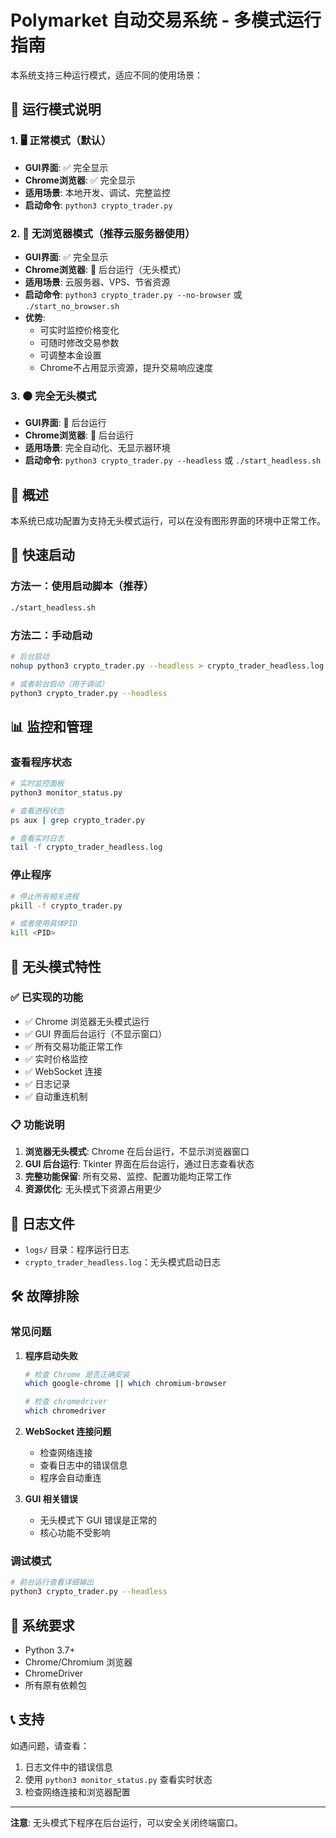# Polymarket 自动交易系统 - 多模式运行指南

本系统支持三种运行模式，适应不同的使用场景：

## 🎯 运行模式说明

### 1. 🖥️ 正常模式（默认）
- **GUI界面**: ✅ 完全显示
- **Chrome浏览器**: ✅ 完全显示
- **适用场景**: 本地开发、调试、完整监控
- **启动命令**: `python3 crypto_trader.py`

### 2. 🔧 无浏览器模式（推荐云服务器使用）
- **GUI界面**: ✅ 完全显示
- **Chrome浏览器**: 🔧 后台运行（无头模式）
- **适用场景**: 云服务器、VPS、节省资源
- **启动命令**: `python3 crypto_trader.py --no-browser` 或 `./start_no_browser.sh`
- **优势**: 
  - 可实时监控价格变化
  - 可随时修改交易参数
  - 可调整本金设置
  - Chrome不占用显示资源，提升交易响应速度

### 3. ⚫ 完全无头模式
- **GUI界面**: 🔧 后台运行
- **Chrome浏览器**: 🔧 后台运行
- **适用场景**: 完全自动化、无显示器环境
- **启动命令**: `python3 crypto_trader.py --headless` 或 `./start_headless.sh`

## 🎯 概述

本系统已成功配置为支持无头模式运行，可以在没有图形界面的环境中正常工作。

## 🚀 快速启动

### 方法一：使用启动脚本（推荐）
```bash
./start_headless.sh
```

### 方法二：手动启动
```bash
# 后台启动
nohup python3 crypto_trader.py --headless > crypto_trader_headless.log 2>&1 &

# 或者前台启动（用于调试）
python3 crypto_trader.py --headless
```

## 📊 监控和管理

### 查看程序状态
```bash
# 实时监控面板
python3 monitor_status.py

# 查看进程状态
ps aux | grep crypto_trader.py

# 查看实时日志
tail -f crypto_trader_headless.log
```

### 停止程序
```bash
# 停止所有相关进程
pkill -f crypto_trader.py

# 或者使用具体PID
kill <PID>
```

## 🔧 无头模式特性

### ✅ 已实现的功能
- ✅ Chrome 浏览器无头模式运行
- ✅ GUI 界面后台运行（不显示窗口）
- ✅ 所有交易功能正常工作
- ✅ 实时价格监控
- ✅ WebSocket 连接
- ✅ 日志记录
- ✅ 自动重连机制

### 📋 功能说明
1. **浏览器无头模式**: Chrome 在后台运行，不显示浏览器窗口
2. **GUI 后台运行**: Tkinter 界面在后台运行，通过日志查看状态
3. **完整功能保留**: 所有交易、监控、配置功能均正常工作
4. **资源优化**: 无头模式下资源占用更少

## 📝 日志文件

- `logs/` 目录：程序运行日志
- `crypto_trader_headless.log`：无头模式启动日志

## 🛠️ 故障排除

### 常见问题

1. **程序启动失败**
   ```bash
   # 检查 Chrome 是否正确安装
   which google-chrome || which chromium-browser
   
   # 检查 chromedriver
   which chromedriver
   ```

2. **WebSocket 连接问题**
   - 检查网络连接
   - 查看日志中的错误信息
   - 程序会自动重连

3. **GUI 相关错误**
   - 无头模式下 GUI 错误是正常的
   - 核心功能不受影响

### 调试模式
```bash
# 前台运行查看详细输出
python3 crypto_trader.py --headless
```

## 🔄 系统要求

- Python 3.7+
- Chrome/Chromium 浏览器
- ChromeDriver
- 所有原有依赖包

## 📞 支持

如遇问题，请查看：
1. 日志文件中的错误信息
2. 使用 `python3 monitor_status.py` 查看实时状态
3. 检查网络连接和浏览器配置

---

**注意**: 无头模式下程序在后台运行，可以安全关闭终端窗口。